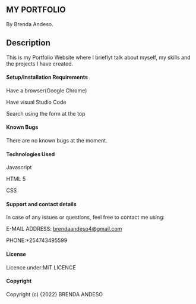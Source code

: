 ## MY PORTFOLIO
By Brenda Andeso.

## Description
This is my Portfolio Website where I brieflyt talk about myself, my skills and the projects I have created. 

#### Setup/Installation Requirements
Have a browser(Google Chrome)

Have visual Studio Code

Search using the form at the top

#### Known Bugs
There are no known bugs at the moment.

#### Technologies Used
Javascript

HTML 5

CSS

#### Support and contact details
In case of any issues or questions, feel free to contact me using:

E-MAIL ADDRESS: brendaandeso4@gmail.com

PHONE:+254743495599

#### License
Licence under:MIT LICENCE

#### Copyright
Copyright (c) {2022} BRENDA ANDESO